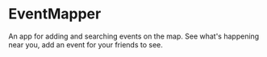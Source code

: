 # EventMapper

An app for adding and searching events on the map. See what's happening near you, add an event for your friends to see.
